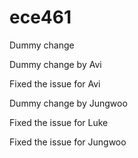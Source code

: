 # ece461

Dummy change

Dummy change by Avi

Fixed the issue for Avi


Dummy change by Jungwoo

Fixed the issue for Luke

Fixed the issue for Jungwoo